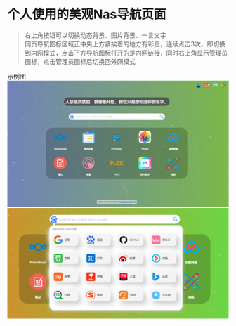 # 个人使用的美观Nas导航页面
> 右上角按钮可以切换动态背景、图片背景、一言文字  
> 网页导航图标区域正中央上方紧挨着的地方有彩蛋，连续点击3次，即切换到内网模式，点击下方导航图标打开的是内网链接，同时右上角显示管理员图标，点击管理员图标后切换回外网模式

示例图
![导航首页](home.png)
![切换搜索引擎](search_engine.png)

